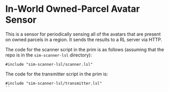 # In-World Owned-Parcel Avatar Sensor

This is a sensor for periodically sensing all of the avatars that are present on owned parcels in a region. It sends the results to a RL server via HTTP. 

The code for the scanner script in the prim is as follows (assuming that the repo is in the `sim-scanner-lsl` directory):

```
#include "sim-scanner-lsl/scanner.lsl"
```

The code for the transmitter script in the prim is: 

```
#include "sim-scanner-lsl/transmitter.lsl"
``

